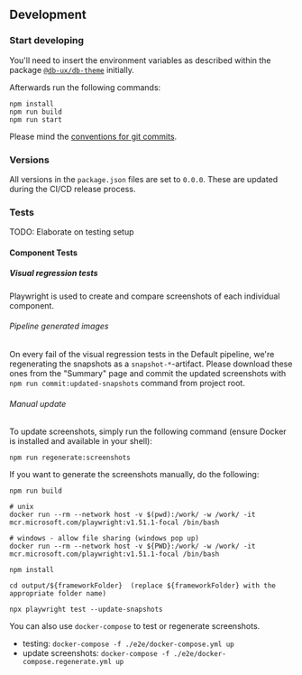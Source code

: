 ## Development

### Start developing

You'll need to insert the environment variables as described within the package [`@db-ux/db-theme`](https://www.npmjs.com/package/@db-ux/db-theme) initially.

Afterwards run the following commands:

```shell
npm install
npm run build
npm run start
```

Please mind the [conventions for git commits](/docs/conventions.md#user-content-git-commits-conventions).

### Versions

All versions in the `package.json` files are set to `0.0.0`. These are updated during the CI/CD release process.

### Tests

TODO: Elaborate on testing setup

#### Component Tests

##### Visual regression tests

Playwright is used to create and compare screenshots of each individual component.

###### Pipeline generated images

On every fail of the visual regression tests in the Default pipeline, we're regenerating the snapshots as a `snapshot-*`-artifact. Please download these ones from the "Summary" page and commit the updated screenshots with `npm run commit:updated-snapshots` command from project root.

###### Manual update

To update screenshots, simply run the following command (ensure Docker is installed and available in your shell):

```shell
npm run regenerate:screenshots
```

If you want to generate the screenshots manually, do the following:

```shell
npm run build

# unix
docker run --rm --network host -v $(pwd):/work/ -w /work/ -it mcr.microsoft.com/playwright:v1.51.1-focal /bin/bash

# windows - allow file sharing (windows pop up)
docker run --rm --network host -v ${PWD}:/work/ -w /work/ -it mcr.microsoft.com/playwright:v1.51.1-focal /bin/bash

npm install

cd output/${frameworkFolder}  (replace ${frameworkFolder} with the appropriate folder name)

npx playwright test --update-snapshots
```

You can also use `docker-compose` to test or regenerate screenshots.

- testing: `docker-compose -f ./e2e/docker-compose.yml up`
- update screenshots: `docker-compose -f ./e2e/docker-compose.regenerate.yml up`

